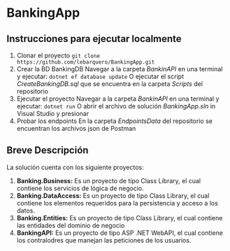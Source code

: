 # BankingApp
## Instrucciones para ejecutar localmente
1. Clonar el proyecto
   `git clone https://github.com/lebarquero/BankingApp.git`
2. Crear la BD BankingDB
   Navegar a la carpeta _BankinAPI_ en una terminal y ejecutar:
   `dotnet ef database update`
   O ejecutar el script _CreateBankingDB.sql_ que se encuentra en la carpeta _Scripts_ del repositorio
3. Ejecutar el proyecto
   Navegar a la carpeta _BankinAPI_ en una terminal y ejecutar:
   `dotnet run`
   O abrir el archivo de solución _BankingApp.sln_ in Visual Studio y presionar <F5>
4. Probar los endpoints
   En la carpeta _EndpointsData_ del repositorio se encuentran los archivos json de Postman
## Breve Descripción
La solución cuenta con los siguiente proyectos:
1. **Banking.Business:**
   Es un proyecto de tipo Class Library, el cual contiene los servicios de lógica de negocio.
2. **Banking.DataAccess:**
   Es un proyecto de tipo Class Library, el cual contiene los elementos requeridos para la persistencia y acceso a los datos.
3. **Banking.Entities:**
   Es un proyecto de tipo Class Library, el cual contiene las entidades del dominio de negocio
4. **BankingAPI:**
   Es un proyecto de tipo ASP .NET WebAPI, el cual contiene los contralodres que manejan las peticiones de los usuarios.
